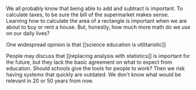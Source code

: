 We all probably know that being able to add and subtract is important. To calculate taxes, to be sure the bill of the supermarket makes sense. Learning how to calculate the area of a rectangle is important when we are about to buy or rent a house. But, honestly, how much more math do we *use* on our daily lives? 

One widespread opinion is that [[science education is utilitaristic]]



People may discuss that [[replacing analysis with statistics]] is important for the future, but they lack the basic agreement on what to expect from education. Should schools give the tools for people to work? Then we risk having systems that quickly are outdated. We don't know what would be relevant in 20 or 50 years from now. 

